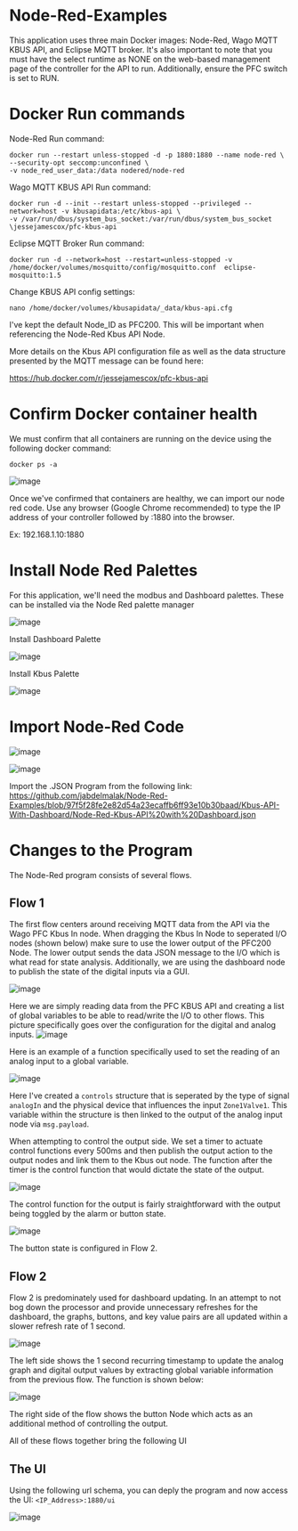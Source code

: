 # Node-Red-Examples
This application uses three main Docker images: Node-Red, Wago MQTT KBUS API, and Eclipse MQTT broker. It's also important to note that you must have the select runtime as NONE on the web-based management page of the controller for the API to run. Additionally, ensure the PFC switch is set to RUN.


# Docker Run commands
Node-Red Run command:
```
docker run --restart unless-stopped -d -p 1880:1880 --name node-red \
--security-opt seccomp:unconfined \
-v node_red_user_data:/data nodered/node-red
```
Wago MQTT KBUS API Run command:
```
docker run -d --init --restart unless-stopped --privileged --network=host -v kbusapidata:/etc/kbus-api \
-v /var/run/dbus/system_bus_socket:/var/run/dbus/system_bus_socket \jessejamescox/pfc-kbus-api
```
Eclipse MQTT Broker Run command:
```
docker run -d --network=host --restart=unless-stopped -v /home/docker/volumes/mosquitto/config/mosquitto.conf  eclipse-mosquitto:1.5
```

Change KBUS API config settings:
```
nano /home/docker/volumes/kbusapidata/_data/kbus-api.cfg
```
I've kept the default Node_ID as PFC200. This will be important when referencing the Node-Red Kbus API Node. 

More details on the Kbus API configuration file as well as the data structure presented by the MQTT message can be found here:

https://hub.docker.com/r/jessejamescox/pfc-kbus-api

# Confirm Docker container health

We must confirm that all containers are running on the device using the following docker command:
```
docker ps -a 
```
![image](https://user-images.githubusercontent.com/42245728/226682256-49597daa-98d8-4891-8e51-a0c56f6a50d9.png)
 
Once we've confirmed that containers are healthy, we can import our node red code. Use any browser (Google Chrome recommended) to type the IP address of your controller followed by :1880 into the browser. 

Ex: 192.168.1.10:1880

# Install Node Red Palettes
For this application, we'll need the modbus and Dashboard palettes. These can be installed via the Node Red palette manager 

![image](https://user-images.githubusercontent.com/42245728/226686627-73aff31a-a25d-4663-b1c4-686e9c256f0c.png)


Install Dashboard Palette

![image](https://user-images.githubusercontent.com/42245728/226686872-5d286c7d-c322-43c6-bc90-b09187f58393.png)

Install Kbus Palette 

![image](https://user-images.githubusercontent.com/42245728/228616364-b4490df3-57f4-4f11-b335-93b333165702.png)



# Import Node-Red Code

![image](https://user-images.githubusercontent.com/42245728/226682888-9f534224-bc77-4359-bba4-53f67d8dd31c.png)

![image](https://user-images.githubusercontent.com/42245728/226684109-c682bddb-5bb1-4d97-ac86-2b1565a04b7b.png)

Import the .JSON Program from the following link:
https://github.com/jabdelmalak/Node-Red-Examples/blob/97f5f28fe2e82d54a23ecaffb6ff93e10b30baad/Kbus-API-With-Dashboard/Node-Red-Kbus-API%20with%20Dashboard.json

# Changes to the Program

The Node-Red program consists of several flows. 

## Flow 1
The first flow centers around receiving MQTT data from the API via the Wago PFC Kbus In node. When dragging the Kbus In Node to seperated I/O nodes (shown below) make sure to use the lower output of the PFC200 Node. The lower output sends the data JSON message to the I/O which is what read for state analysis. Additionally, we are using the dashboard node to publish the state of the digital inputs via a GUI.

![image](https://user-images.githubusercontent.com/42245728/231223982-5ae4265a-4458-4478-90a3-cb6c9d345c80.png)

Here we are simply reading data from the PFC KBUS API and creating a list of global variables to be able to read/write the I/O to other flows. This picture specifically goes over the configuration for the digital and analog inputs.
![image](https://user-images.githubusercontent.com/42245728/231223917-9a02a6bd-5047-4d38-b657-093bf7e0ddf9.png)

Here is an example of a function specifically used to set the reading of an analog input to a global variable.

![image](https://user-images.githubusercontent.com/42245728/231238160-8b5159e4-4431-4bef-a9ed-ac5b72d86367.png)

Here I've created a ```controls``` structure that is seperated by the type of signal ```analogIn``` and the physical device that influences the input ```Zone1Valve1```. This variable within the structure is then linked to the output of the analog input node via ```msg.payload```.

When attempting to control the output side. We set a timer to actuate control functions every 500ms and then publish the output action to the output nodes and link them to the Kbus out node. The function after the timer is the control function that would dictate the state of the output. 

![image](https://user-images.githubusercontent.com/42245728/231238897-d798ab9f-1b2f-44e5-93b4-5a495fe7cfe4.png)

The control function for the output is fairly straightforward with the output being toggled by the alarm or button state. 

![image](https://user-images.githubusercontent.com/42245728/231239237-278962cc-8688-4fd8-b7ef-2e156c3fe715.png)

The button state is configured in Flow 2.

## Flow 2

Flow 2 is predominately used for dashboard updating. In an attempt to not bog down the processor and provide unnecessary refreshes for the dashboard, the graphs, buttons, and key value pairs are all updated within a slower refresh rate of 1 second. 

![image](https://user-images.githubusercontent.com/42245728/231240009-a7ea5a49-0f33-4eee-8ba1-5546a43815da.png)

The left side shows the 1 second recurring timestamp to update the analog graph and digital output values by extracting global variable information from the previous flow. The function is shown below:

![image](https://user-images.githubusercontent.com/42245728/231240521-8a4307a3-d1ba-4b09-9813-ea04bfd16583.png)

The right side of the flow shows the button Node which acts as an additional method of controlling the output.

All of these flows together bring the following UI

## The UI

Using the following url schema, you can deply the program and now access the UI: ```<IP_Address>:1880/ui```

![image](https://user-images.githubusercontent.com/42245728/231241044-d28cb23b-2b47-44dc-850d-84348d9e7b5b.png)


